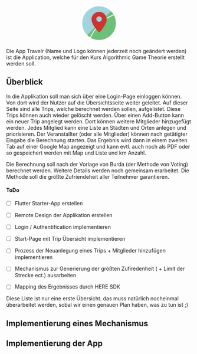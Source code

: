 <p align="center">
 <img src="pics\Travelr_Logo.png" alt="Wanderlust" style="zoom:20%;" />
</p>


Die App Travelr (Name und Logo können jederzeit noch geändert werden) ist die Application, welche für den Kurs Algorithmic Game Theorie erstellt werden soll.




## Überblick

In die Applikation soll man sich über eine Login-Page einloggen können. Von dort wird der Nutzer auf die Übersichtsseite weiter geleitet. Auf dieser Seite sind alle Trips, welche berechnet werden sollen, aufgelistet. Diese Trips können auch wieder gelöscht werden.  Über einen Add-Button kann ein neuer Trip angelegt werden. Dort können weitere Mitglieder hinzugefügt werden. Jedes Mitglied kann eine Liste an Städten und Orten anlegen und priorisieren.    Der Veranstallter (oder alle Mitglieder) können nach getätigter Eingabe die Berechnung starten. Das Ergebnis wird dann in einem zweiten Tab auf einer Google Map angezeigt und kann evtl. auch noch als PDF oder so gespeichert werden mit Map und Liste und km Anzahl.



Die Berechnung soll nach der Vorlage von Burda (der Methode von Voting) berechnet werden. Weitere Details werden noch gemeinsam erarbeitet. Die Methode soll die größte Zufriendeheit aller Teilnehmer garantieren. 



#### ToDo

- [ ] Flutter Starter-App erstellen
- [ ] Remote Design der Applikation erstellen
- [ ] Login / Authentification implementieren
- [ ] Start-Page mit Trip Übersicht implementieren
- [ ] Prozess der Neuanlegung eines Trips + Mitglieder hinzufügen implementieren
- [ ] Mechanismus zur Generierung der größten Zufiredenheit ( + Limit der Strecke ect.) ausarbeiten
- [ ] Mapping des Ergebnisses durch HERE SDK



Diese Liste ist nur eine erste Übersicht. das muss natürlich nocheinmal überarbeitet werden, sobal wir einen genauen Plan haben, was zu tun ist ;)





## Implementierung eines Mechanismus









## Implementierung der App

